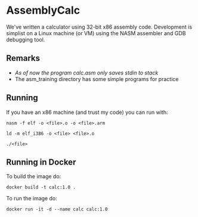 # AssemblyCalc
We've written a calculator using 32-bit x86 assembly code. Development is simplist on a Linux
machine (or VM) using the NASM assembler and GDB debugging tool.

## Remarks
- *As of now the program calc.asm only saves stdin to stack*
- The asm_training directory has some simple programs for practice
  
## Running
If you have an x86 machine (and trust my code) you can run with:
```
nasm -f elf -o <file>.o -o <file>.arm 
```
```
ld -m elf_i386 -o <file> <file>.o
```
```
./<file>
```

## Running in Docker
To build the image do:

```
docker build -t calc:1.0 .
```

To run the image do:

```
docker run -it -d --name calc calc:1.0
```
